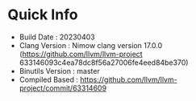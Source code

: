# Quick Info
* Build Date : 20230403
* Clang Version : Nimow clang version 17.0.0 (https://github.com/llvm/llvm-project 633146093c4ea78dc8f56a27006fe4eed84be370)
* Binutils Version : master
* Compiled Based : https://github.com/llvm/llvm-project/commit/63314609

